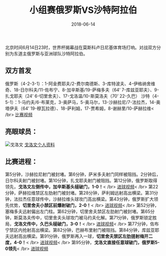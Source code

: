 ﻿---
layout: post                  
title: "小组赛俄罗斯VS沙特阿拉伯"             
date: 2018-06-14              
tag: 世界杯
---
北京时间6月14日23时，世界杯揭幕战在莫斯科卢日尼基体育场打响。对战双方分别为东道主俄罗斯与亚洲球队沙特阿拉伯。

双方首发
--

俄罗斯（4-2-3-1）：1-阿金费耶夫/2-费尔南德斯、3-库特波夫、4-伊格纳舍维奇、18-日尔科夫/11-佐布宁、8-加辛斯基/19-萨梅多夫（64’ 7-库兹亚耶夫）、9-扎戈耶夫（24’ 6-切里舍夫）、17-戈洛温/10-斯莫洛夫（70’ 22-久巴）
沙特（4-5-1）：1-马约夫/6-布莱克，3-奥萨马，5-奥马尔，13-沙赫拉尼/7-法拉杰，14-奥塔伊夫（64’ 19-穆瓦拉德）、18-萨利姆，17-贾希姆，8-谢赫里/10-萨赫拉维< /br>
[比赛视频](http://worldcup.cctv.com/2018/06/15/ARTIhfB8F4Eg1oINek3LDEiv180615.shtml)

亮眼球员：
-----

![戈洛文](https://github.com/CR1753343566/cr1753343566.github.io/blob/master/images/wordcup/geluowen.jpg?raw=true)
[戈洛文个人资料](https://baike.baidu.com/item/%E4%BA%9A%E5%8E%86%E5%B1%B1%E5%A4%A7%C2%B7%E6%88%88%E6%B4%9B%E6%96%87/12505347?fromtitle=%E6%88%88%E6%B4%9B%E6%96%87&fromid=17381463&fr=aladdin)

比赛进程：
-----
第5分钟，沙赫拉尼射门被封堵。第6分钟，萨米多夫射门同样被阻挡。2分钟后，日尔科夫射门被封堵。第10分钟，扎戈耶夫射门被阻挡。第12分钟，俄罗斯取得领先，**戈洛文左侧传中，加辛斯基头槌破门，1-0！**< /br>
[进球视频](http://worldcup.cctv.com/2018/06/14/VIDEa70uNIKQZfdQ7EZGXeNt180614.shtml)< /br>
第22分钟，萨赫拉维禁区左肋射门被封堵。第28分钟，萨利姆远射高出横梁。第31分钟，法拉杰任意球传中，沙赫拉维头球攻门高出横梁。第43分钟，俄罗斯扩大领先优势，**切里舍夫小禁区前爆射破门，2-0！**< /br>
[进球视频](http://worldcup.cctv.com/2018/06/14/VIDEFIyAvuSHnzz8jYpwKDpO180614.shtml)< /br>
第52分钟，塞梅多夫远射偏出左门柱。第62分钟，切里舍夫禁区左肋射门被封堵。第65分钟，斯莫洛夫传中，切里舍夫头球攻门被马约夫化解。第71分钟，俄罗斯锁定胜局，**戈洛文传中，久巴头槌破门，3-0！**< /br>
[进球视频](http://worldcup.cctv.com/2018/06/15/VIDEnL0siJKea0XHqGn5FeEB180615.shtml)< /br>
第77分钟，佐布宁禁区内抢射高出横梁。第82分钟，巴赫布里射门被阻挡。第84分钟，库兹亚耶夫远射高出横梁。第91分钟，俄罗斯再入一球，**切里舍夫禁区左肋搓射梅开二度，4-0！**< /br>
[进球视频](http://worldcup.cctv.com/2018/06/15/VIDEAC2ux3hTFJwHbI8CalKY180615.shtml)< /br>
第95分钟，**戈洛文直接任意球破门，俄罗斯5-0领先**< /br>
[进球视频](http://worldcup.cctv.com/2018/06/15/VIDEP26npE8LikSYgHLB9eMn180615.shtml)


